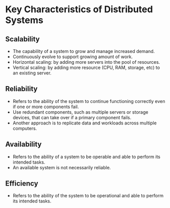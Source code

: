 # Key Characteristics of Distributed Systems

## Scalability
- The capability of a system to grow and manage increased demand.
- Continuously evolve to support growing amount of work.
- Horizontal scaling: by adding more servers into the pool of resources.
- Vertical scaling: by adding more resource (CPU, RAM, storage, etc) to an existing server.
  
## Reliability
- Refers to the ability of the system to continue functioning correctly even if one or more components fail.
- Use redundant components, such as multiple servers or storage devices, that can take over if a primary component fails.
- Another approach is to replicate data and workloads across multiple computers.
  
## Availability   
- Refers to the ability of a system to be operable and able to perform its intended tasks.  
- An available system is not necessarily reliable.

## Efficiency
- Refers to the ability of the system to be operational and able to perform its intended tasks.

